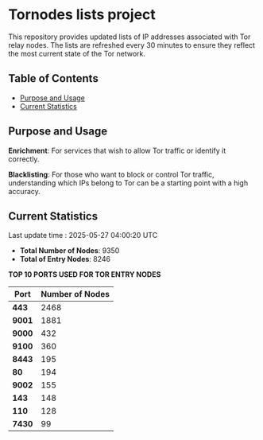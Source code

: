 # Tornodes lists project

This repository provides updated lists of IP addresses associated with Tor relay nodes. The lists are refreshed every 30 minutes to ensure they reflect the most current state of the Tor network.

## Table of Contents

- [Purpose and Usage](#purpose-and-usage)
- [Current Statistics](#current-statistics)


## Purpose and Usage

**Enrichment**: For services that wish to allow Tor traffic or identify it correctly.

**Blacklisting**: For those who want to block or control Tor traffic, understanding which IPs belong to Tor can be a starting point with a high accuracy.

## Current Statistics

Last update time : 2025-05-27 04:00:20 UTC

- **Total Number of Nodes**: 9350
- **Total of Entry Nodes**: 8246

**TOP 10 PORTS USED FOR TOR ENTRY NODES**

| **Port** | **Number of Nodes** |
|------|-----------------|
| **443**   | 2468  |
| **9001**   | 1881  |
| **9000**   | 432  |
| **9100**   | 360  |
| **8443**   | 195  |
| **80**   | 194  |
| **9002**   | 155  |
| **143**   | 148  |
| **110**   | 128  |
| **7430**   | 99  |

